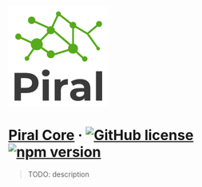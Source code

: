 [![Piral Logo](../../docs/logo.png)](https://piral.io)

# [Piral Core](https://piral.io) &middot; [![GitHub license](https://img.shields.io/badge/license-MIT-blue.svg)](https://github.com/smapiot/piral/blob/master/LICENSE) [![npm version](https://img.shields.io/npm/v/piral-core.svg?style=flat)](https://www.npmjs.com/package/piral-core)

> TODO: description
